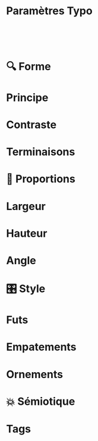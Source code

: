 # Paramètres Typo
# &nbsp;
# 🔍 Forme
# Principe
# Contraste
# Terminaisons
# 📐 Proportions
# Largeur
# Hauteur
# Angle
# 🎛️ Style
# Futs
# Empatements
# Ornements
# 💥 Sémiotique
# Tags
